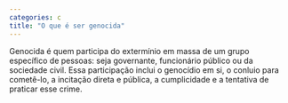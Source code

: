 ```yaml
---
categories: c
title: "O que é ser genocida"
---
```

Genocida é quem participa do extermínio em massa de um grupo específico de pessoas: seja governante, funcionário público ou da sociedade civil. Essa participação inclui o genocídio em si, o conluio para cometê-lo, a incitação direta e pública, a cumplicidade e a tentativa de praticar esse crime.